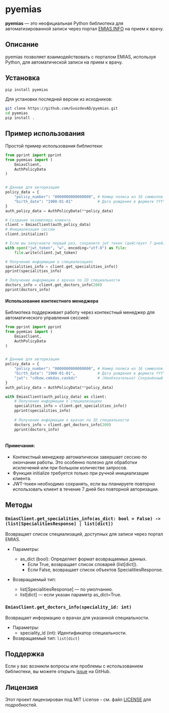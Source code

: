 # pyemias

**pyemias** — это неофициальная Python библиотека для автоматизированной записи через портал [EMIAS.INFO](https://emias.info) на прием к врачу.

## Описание

pyemias позволяет взаимодействовать с порталом EMIAS, используя Python, для автоматической записи на прием к врачу.

## Установка

```bash
pip install pyemias
```

Для установки последней версии из исходников:
```bash
git clone https://github.com/GvozdevAD/pyemias.git
cd pyemias
pip install .
```

## Пример использования

Простой пример использования библиотеки:

```python
from pprint import pprint
from pyemias import (
    EmiasClient, 
    AuthPolicyData
)


# Данные для авторизации
policy_data = {
    "policy_number": "0000000000000000", # Номер полиса из 16 символов
    "birth_date": "1900-01-01"           # Дата рождения в формате YYYY-MM-DD
}
auth_policy_data = AuthPolicyData(**policy_data)

# Создание экземпляра клиента
client = EmiasClient(auth_policy_data)
# Инициализация сессии
client.initialize()

# Если вы запускаете первый раз, сохраните jwt токен (действует 7 дней)
with open("jwt_token", "w", encoding="utf-8") as file:
    file.write(client.jwt_token)

# Получение информации о специализациях
specialities_info = client.get_specialities_info()
pprint(specialities_info)

# Получение информации о врачах по ID специальности
doctors_info = client.get_doctors_info(200)
pprint(doctors_info)

```
#### Использование контекстного менеджера

Библиотека поддерживает работу через контекстный менеджер для автоматического управления сессией:

```python
from pprint import pprint
from pyemias import (
    EmiasClient,
    AuthPolicyData
)


# Данные для авторизации
policy_data = {
    "policy_number": "0000000000000000", # Номер полиса из 16 символов
    "birth_date": "1900-01-01",          # Дата рождения в формате YYYY-MM-DD
    "jwt": "cdkew.cmkdas.caskdc"         # (Необязательно) Сохранённый JWT токен
}
auth_policy_data = AuthPolicyData(**policy_data)

with EmiasClient(auth_policy_data) as client:
    # Получение информации о специализациях
    specialities_info = client.get_specialities_info()
    pprint(specialities_info)
    
    # Получение информации о врачах по ID специальности
    doctors_info = client.get_doctors_info(200)
    pprint(doctors_info)
    
```
#### Примечания:
* Контекстный менеджер автоматически завершает сессию по окончании работы. Это особенно полезно для обработки исключений или при большом количестве запросов.
* Функция initialize требуется только при ручной инициализации клиента.
* JWT-токен необходимо сохранять, если вы планируете повторно использовать клиент в течение 7 дней без повторной авторизации.

## Методы

### `EmiasClient.get_specialities_info(as_dict: bool = False) -> (list[SpecialitiesResponse] | list[dict])`
Возвращает список специализаций, доступных для записи через портал EMIAS.

* Параметры:
    * as_dict (bool): Определяет формат возвращаемых данных.
        * Если True, возвращает список словарей (list[dict]).
        * Если False, возвращает список объектов SpecialitiesResponse.

* Возвращаемый тип:
    * list[SpecialitiesResponse] — по умолчанию.
    * list[dict] — если указан параметр as_dict=True.

### `EmiasClient.get_doctors_info(speciality_id: int)`
Возвращает информацию о врачах для указанной специальности.
* Параметры:
    * speciality_id (int): Идентификатор специальности.
* Возвращаемый тип: `list[dict]`


## Поддержка

Если у вас возникли вопросы или проблемы с использованием библиотеки, вы можете открыть [issue](https://github.com/GvozdevAD/pyemias/issues) на GitHub.

## Лицензия

Этот проект лицензирован под MIT License - см. файл [LICENSE](LICENSE) для подробностей.